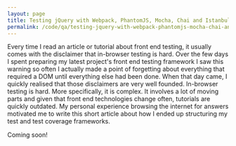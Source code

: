 ```yaml
---
layout: page
title: Testing jQuery with Webpack, PhantomJS, Mocha, Chai and Istanbul
permalink: /code/qa/testing-jquery-with-webpack-phantomjs-mocha-chai-and-istanbul/
---
```


Every time I read an article or tutorial about front end testing, it usually 
comes with the disclaimer that in-browser testing is hard. Over the few days 
I spent preparing my latest project's front end testing framework I saw this 
warning so often I actually made a point of forgetting about everything that 
required a DOM until everything else had been done. When that day came, I 
quickly realised that those disclaimers are very well founded. In-browser 
testing is hard. More specifically, it is complex. It involves a lot of moving 
parts and given that front end technologies change often, tutorials are quickly 
outdated. My personal experience browsing the internet for answers motivated me
to write this short article about how I ended up structuring my test and test
coverage frameworks. 

Coming soon!